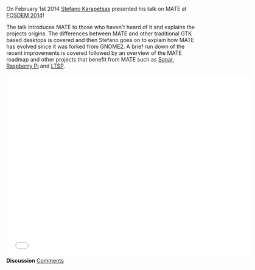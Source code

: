 <!--
.. link: http://www.youtube.com/watch?v=iwQ7iqNwRKs
.. description:
.. tags: News,FOSDEM
.. date: 2014-02-07 14:16:13
.. title: Stefano presents MATE at FOSDEM 2014
.. slug: 2014-02-07-stefano-presents-mate-at-fosdem
.. author: Martin Wimpress
-->

On February 1st 2014 [Stefano Karapetsas](https://github.com/stefano-k)
presented his talk on MATE at [FOSDEM 2014](https://fosdem.org)!

The talk introduces MATE to those who haven't heard of it and explains the
projects origins. The differences between MATE and other traditional GTK based
desktops is covered and then Stefano goes on to explain how MATE has evolved
since it was forked from GNOME2. A brief run down of the recent improvements 
is covered followed by an overview of the MATE roadmap and other
projects that benefit from MATE such as [Sonar](http://sonar-project.org),
[Raspberry Pi](http://www.raspberrypi.org/) and [LTSP](http://www.ltsp.org/).

<iframe width="640" height="480" src="//www.youtube.com/embed/iwQ7iqNwRKs" frameborder="0" allowfullscreen></iframe>

<div class="alert alert-success">
<strong>Discussion</strong> <a href="http://forums.mate-desktop.org/viewtopic.php?f=20&t=2928" class="alert-link">Comments</a>
</div>
